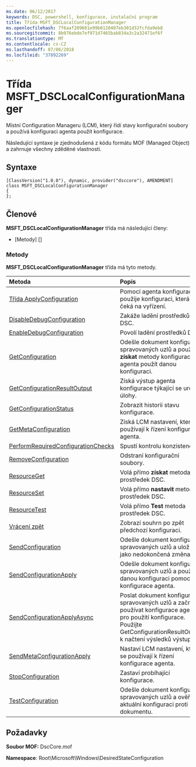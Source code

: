 ```yaml
---
ms.date: 06/12/2017
keywords: DSC, powershell, konfigurace, instalační program
title: Třída MSFT_DSCLocalConfigurationManager
ms.openlocfilehash: 7f6aaf209601e99b0120407eb301d32fcfda9eb8
ms.sourcegitcommit: 8b076ebde7ef971d7465bab834a3c2a32471ef6f
ms.translationtype: MT
ms.contentlocale: cs-CZ
ms.lasthandoff: 07/06/2018
ms.locfileid: "37892269"
---
```

# <a name="msftdsclocalconfigurationmanager-class"></a>Třída MSFT_DSCLocalConfigurationManager

Místní Configuration Manageru (LCM), který řídí stavy konfigurační soubory a používá konfiguraci agenta použít konfigurace.

Následující syntaxe je zjednodušená z kódu formátu MOF (Managed Object) a zahrnuje všechny zděděné vlastnosti.

## <a name="syntax"></a>Syntaxe

```
[ClassVersion("1.0.0"), dynamic, provider("dsccore"), AMENDMENT]
class MSFT_DSCLocalConfigurationManager
{
};
```

## <a name="members"></a>Členové

**MSFT_DSCLocalConfigurationManager** třída má následující členy:

- [Metody] []

### <a name="methods"></a>Metody

**MSFT_DSCLocalConfigurationManager** třída má tyto metody.

|Metoda |Popis |
|:--- |:---|
| [Třída ApplyConfiguration](msft-dsclocalconfigurationmanager-applyconfiguration.md)| Pomocí agenta konfigurace použije konfiguraci, která čeká na vyřízení.|
| [DisableDebugConfiguration](msft-dsclocalconfigurationmanager-disabledebugconfiguration.md)| Zakáže ladění prostředků DSC.|
| [EnableDebugConfiguration](msft-dsclocalconfigurationmanager-enabledebugconfiguration.md)| Povolí ladění prostředků DSC.|
| [GetConfiguration](msft-dsclocalconfigurationmanager-getconfiguration.md)| Odešle dokument konfigurace spravovaných uzlů a používá **získat** metody konfigurace agenta použít danou konfiguraci.|
| [GetConfigurationResultOutput](msft-dsclocalconfigurationmanager-getconfigurationresultoutput.md)| Získá výstup agenta konfigurace týkající se určité úlohy.|
| [GetConfigurationStatus](msft-dsclocalconfigurationmanager-getconfigurationstatus.md)| Zobrazit historii stavu konfigurace.|
| [GetMetaConfiguration](msft-dsclocalconfigurationmanager-getmetaconfiguration.md)| Získá LCM nastavení, které se používají k řízení konfigurace agenta.|
| [PerformRequiredConfigurationChecks](msft-dsclocalconfigurationmanager-performrequiredconfigurationchecks.md)| Spustí kontrolu konzistence.|
| [RemoveConfiguration](msft-dsclocalconfigurationmanager-removeconfiguration.md)| Odstraní konfigurační soubory.|
| [ResourceGet](msft-dsclocalconfigurationmanager-resourceget.md)| Volá přímo **získat** metoda prostředek DSC.|
| [ResourceSet](msft-dsclocalconfigurationmanager-resourceset.md)| Volá přímo **nastavit** metoda prostředek DSC.|
| [ResourceTest](msft-dsclocalconfigurationmanager-resourcetest.md)| Volá přímo **Test** metoda prostředek DSC.|
| [Vrácení zpět](msft-dsclocalconfigurationmanager-rollback.md)| Zobrazí souhrn po zpět předchozí konfiguraci.|
| [SendConfiguration](msft-dsclocalconfigurationmanager-sendconfiguration.md)| Odešle dokument konfigurace spravovaných uzlů a uloží ho jako nedokončená změna.|
| [SendConfigurationApply](msft-dsclocalconfigurationmanager-sendconfigurationapply.md)| Odešle dokument konfigurace spravovaných uzlů a použít danou konfiguraci pomocí konfigurace agenta.|
| [SendConfigurationApplyAsync](msft-dsclocalconfigurationmanager-sendconfigurationapplyasync.md)| Poslat dokument konfigurace spravovaných uzlů a začnete používat konfigurace agenta pro použití konfigurace. Použijte GetConfigurationResultOutput k načtení výsledků výstupu.|
| [SendMetaConfigurationApply](msft-dsclocalconfigurationmanager-sendmetaconfigurationapply.md)| Nastaví LCM nastavení, které se používají k řízení konfigurace agenta.|
| [StopConfiguration](msft-dsclocalconfigurationmanager-stopconfiguration.md)| Zastaví probíhající konfigurace.|
| [TestConfiguration](msft-dsclocalconfigurationmanager-testconfiguration.md)| Odešle dokument konfigurace spravovaných uzlů a ověří aktuální konfiguraci proti dokumentu.|

## <a name="requirements"></a>Požadavky

**Soubor MOF:** DscCore.mof

**Namespace**: Root\Microsoft\Windows\DesiredStateConfiguration